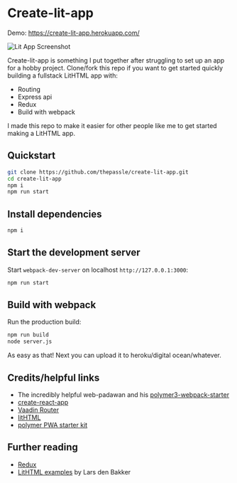 # Create-lit-app

Demo:
https://create-lit-app.herokuapp.com/

![Lit App Screenshot](https://i.imgur.com/oOUk6cf.png)

Create-lit-app is something I put together after struggling to set up an app for a hobby project. Clone/fork this repo if you want to get started quickly building a fullstack LitHTML app with:

* Routing
* Express api
* Redux
* Build with webpack

I made this repo to make it easier for other people like me to get started making a LitHTML app.

## Quickstart

```sh
git clone https://github.com/thepassle/create-lit-app.git
cd create-lit-app
npm i
npm run start
```

## Install dependencies

```sh
npm i
```

## Start the development server

Start `webpack-dev-server` on localhost `http://127.0.0.1:3000`:

```sh
npm run start
```

## Build with webpack

Run the production build:

```sh
npm run build
node server.js
```

As easy as that! Next you can upload it to heroku/digital ocean/whatever.

## Credits/helpful links
* The incredibly helpful web-padawan and his [polymer3-webpack-starter](https://github.com/web-padawan/polymer3-webpack-starter)
* [create-react-app](https://github.com/facebook/create-react-app)
* [Vaadin Router](https://github.com/vaadin/vaadin-router)
* [litHTML](https://github.com/Polymer/lit-html)
* [polymer PWA starter kit](https://github.com/Polymer/pwa-starter-kit)

## Further reading
* [Redux](https://redux.js.org/introduction)
* [LitHTML examples](https://github.com/LarsDenBakker/lit-html-examples) by Lars den Bakker

